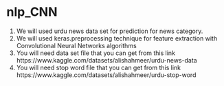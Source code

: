 # nlp_CNN
<ol>
<li>We will used urdu news data set for prediction for news category. </li>
<li>We will used keras.preprocessing technique for feature extraction with Convolutional Neural Networks algorithms</li>
<li>You will need data set file that you can get from this link https://www.kaggle.com/datasets/alishahmeer/urdu-news-data </li>
<li>You will need stop word file that you can get from this link https://www.kaggle.com/datasets/alishahmeer/urdu-stop-word </li>
</ol>
